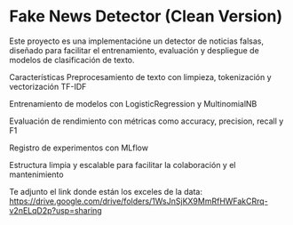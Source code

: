 ﻿# Fake News Detector (Clean Version)

Este proyecto es una implementacióne un detector de noticias falsas, diseñado para facilitar el entrenamiento, evaluación y despliegue de modelos de clasificación de texto.

Características
Preprocesamiento de texto con limpieza, tokenización y vectorización TF-IDF

Entrenamiento de modelos con LogisticRegression y MultinomialNB

Evaluación de rendimiento con métricas como accuracy, precision, recall y F1

Registro de experimentos con MLflow

Estructura limpia y escalable para facilitar la colaboración y el mantenimiento

Te adjunto el link donde están los exceles de la data: https://drive.google.com/drive/folders/1WsJnSjKX9MmRfHWFakCRrq-v2nELqD2p?usp=sharing


